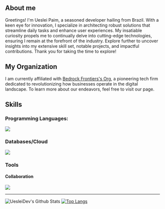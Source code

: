 <!-- Thanks for reading! -->

## About me

Greetings! I'm Ueslei Paim, a seasoned developer hailing from Brazil. With a keen eye for innovation, I specialize in architecting robust solutions that streamline daily tasks and enhance user experiences. My insatiable curiosity propels me to continually delve into cutting-edge technologies, ensuring I remain at the forefront of the industry. Explore further to uncover insights into my extensive skill set, notable projects, and impactful contributions. Thank you for taking the time to explore!

## My Organization

I am currently affiliated with [Bedrock Frontiers's Org](https://github.com/BedrockFrontiers), a pioneering tech firm dedicated to revolutionizing how businesses operate in the digital landscape. To learn more about our endeavors, feel free to visit our page.

## Skills

### Programming Languages:

<p>
  <a href="https://skillicons.dev">
    <img src="https://skillicons.dev/icons?i=c,javascript,python,bash,haxe&perline=3&theme=light" />
  </a>
</p>

### Databases/Cloud

<p>
  <a href="https://skillicons.dev">
    <img src="https://skillicons.dev/icons?i=supabase,firebase,mysql&perline=3&theme=light" />
  </a>
</p>

### Tools

#### Collaboration

<p>
  <a href="https://skillicons.dev">
    <img src="https://skillicons.dev/icons?i=git,github,githubactions,notion,obsidian&perline=3&theme=light" />
  </a>
</p>

---

![UesleiDev's Github Stats](https://github-readme-stats.vercel.app/api?username=uesleibros&show_icons=true&show_owner=true)
[![Top Langs](https://github-readme-stats.vercel.app/api/top-langs/?username=uesleibros&layout=compact)](https://github.com/anuraghazra/github-readme-stats)
